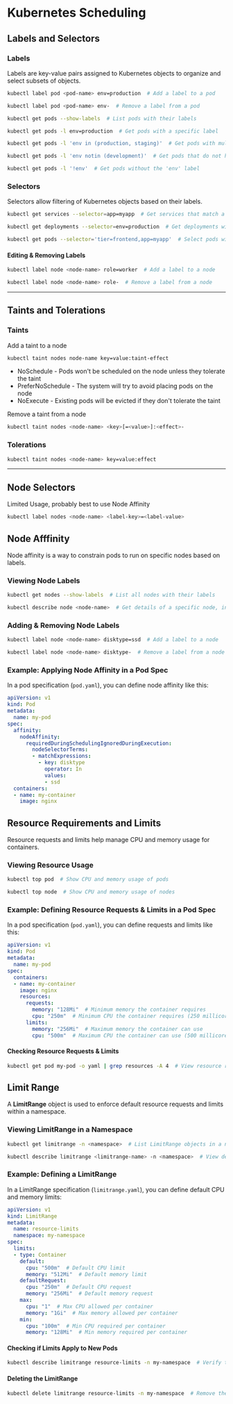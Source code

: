 # Kubernetes Scheduling

## Labels and Selectors

### Labels
Labels are key-value pairs assigned to Kubernetes objects to organize and select subsets of objects.

```sh
kubectl label pod <pod-name> env=production  # Add a label to a pod
```
```sh
kubectl label pod <pod-name> env-  # Remove a label from a pod
```
```sh
kubectl get pods --show-labels  # List pods with their labels
```
```sh
kubectl get pods -l env=production  # Get pods with a specific label
```
```sh
kubectl get pods -l 'env in (production, staging)'  # Get pods with multiple label values
```
```sh
kubectl get pods -l 'env notin (development)'  # Get pods that do not have a specific label value
```
```sh
kubectl get pods -l '!env'  # Get pods without the 'env' label
```

### Selectors
Selectors allow filtering of Kubernetes objects based on their labels.

```sh
kubectl get services --selector=app=myapp  # Get services that match a label selector
```
```sh
kubectl get deployments --selector=env=production  # Get deployments with a specific label
```
```sh
kubectl get pods --selector='tier=frontend,app=myapp'  # Select pods with multiple labels
```

#### Editing & Removing Labels
```sh
kubectl label node <node-name> role=worker  # Add a label to a node
```
```sh
kubectl label node <node-name> role-  # Remove a label from a node
```

---

## Taints and Tolerations

### Taints

Add a taint to a node
```sh
kubectl taint nodes node-name key=value:taint-effect
```
- NoSchedule - Pods won't be scheduled on the node unless they tolerate the taint
- PreferNoSchedule - The system will try to avoid placing pods on the node
- NoExecute -  Existing pods will be evicted if they don't tolerate the taint

Remove a taint from a node
```sh
kubectl taint nodes <node-name> <key>[=<value>]:<effect>-
```

### Tolerations

```sh
kubectl taint nodes <node-name> key=value:effect
```

---

## Node Selectors

Limited Usage, probably best to use Node Affinity 
```sh
kubectl label nodes <node-name> <label-key>=<label-value>
```

## Node Afffinity

Node affinity is a way to constrain pods to run on specific nodes based on labels.

### Viewing Node Labels
```sh
kubectl get nodes --show-labels  # List all nodes with their labels
```
```sh
kubectl describe node <node-name>  # Get details of a specific node, including labels
```

### Adding & Removing Node Labels
```sh
kubectl label node <node-name> disktype=ssd  # Add a label to a node
```
```sh
kubectl label node <node-name> disktype-  # Remove a label from a node
```

### Example: Applying Node Affinity in a Pod Spec
In a pod specification (`pod.yaml`), you can define node affinity like this:

```yaml
apiVersion: v1
kind: Pod
metadata:
  name: my-pod
spec:
  affinity:
    nodeAffinity:
      requiredDuringSchedulingIgnoredDuringExecution:
        nodeSelectorTerms:
        - matchExpressions:
          - key: disktype
            operator: In
            values:
            - ssd
  containers:
  - name: my-container
    image: nginx
```

## Resource Requirements and Limits

Resource requests and limits help manage CPU and memory usage for containers.

### Viewing Resource Usage
```sh
kubectl top pod  # Show CPU and memory usage of pods
```
```sh
kubectl top node  # Show CPU and memory usage of nodes
```

### Example: Defining Resource Requests & Limits in a Pod Spec
In a pod specification (`pod.yaml`), you can define requests and limits like this:

```yaml
apiVersion: v1
kind: Pod
metadata:
  name: my-pod
spec:
  containers:
  - name: my-container
    image: nginx
    resources:
      requests:
        memory: "128Mi"  # Minimum memory the container requires
        cpu: "250m"  # Minimum CPU the container requires (250 millicores)
      limits:
        memory: "256Mi"  # Maximum memory the container can use
        cpu: "500m"  # Maximum CPU the container can use (500 millicores)
```

#### Checking Resource Requests & Limits
```sh
kubectl get pod my-pod -o yaml | grep resources -A 4  # View resource requests & limits in YAML
```

## Limit Range 

A **LimitRange** object is used to enforce default resource requests and limits within a namespace.

### Viewing LimitRange in a Namespace
```sh
kubectl get limitrange -n <namespace>  # List LimitRange objects in a namespace
```
```sh
kubectl describe limitrange <limitrange-name> -n <namespace>  # View details of a LimitRange
```

### Example: Defining a LimitRange
In a LimitRange specification (`limitrange.yaml`), you can define default CPU and memory limits:

```yaml
apiVersion: v1
kind: LimitRange
metadata:
  name: resource-limits
  namespace: my-namespace
spec:
  limits:
  - type: Container
    default:
      cpu: "500m"  # Default CPU limit
      memory: "512Mi"  # Default memory limit
    defaultRequest:
      cpu: "250m"  # Default CPU request
      memory: "256Mi"  # Default memory request
    max:
      cpu: "1"  # Max CPU allowed per container
      memory: "1Gi"  # Max memory allowed per container
    min:
      cpu: "100m"  # Min CPU required per container
      memory: "128Mi"  # Min memory required per container
```

#### Checking if Limits Apply to New Pods
```sh
kubectl describe limitrange resource-limits -n my-namespace  # Verify the applied LimitRange
```

#### Deleting the LimitRange
```sh
kubectl delete limitrange resource-limits -n my-namespace  # Remove the LimitRange
```
